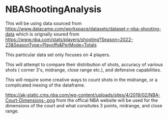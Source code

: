 # NBAShootingAnalysis

This will be using data sourced from https://www.datacamp.com/workspace/datasets/dataset-r-nba-shooting-data which is orignally soured from https://www.nba.com/stats/players/shooting?Season=2022-23&SeasonType=Playoffs&PerMode=Totals

This particular data set only focuses on 4 players.

This will attempt to compare their distribution of shots, accuracy of various shots ( corner 3's, midrange, close range etc.), and defensive capabilities. 

This will require some creative ways to count shots in the midrange, or a complicated inexing of the dataframe.

https://ak-static.cms.nba.com/wp-content/uploads/sites/4/2019/02/NBA-Court-Dimensions-.png from the offical NBA website will be used for the dimensions of the court and what consitutes 3 points, midrange, and close range.
